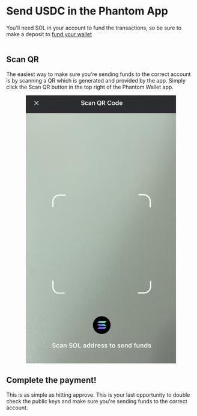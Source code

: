 # Send USDC in the Phantom App

You'll need SOL in your account to fund the transactions, so be sure to make a deposit to <a href="https://help.phantom.app/hc/en-us/articles/4406393831187-How-to-deposit-ETH-MATIC-and-SOL-in-my-Phantom-wallet-" target="_blank">fund your wallet</a><br><br>

## Scan QR

The easiest way to make sure you're sending funds to the correct account is by scanning a QR which is generated and provided by the app. Simply click the Scan QR button in the top right of the Phantom Wallet app.

<p align="center">
<img src="https://github.com/ilovespectra/helium-solana-support/blob/main/walkthroughs/images/scanqr.png?raw=true" width="400">
  </p>

## Complete the payment!

This is as simple as hitting approve. This is your last opportunity to double check the public keys and make sure you're sending funds to the correct account.
